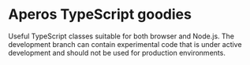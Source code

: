# Aperos TypeScript goodies

Useful TypeScript classes suitable for both browser and Node.js.
The development branch can contain experimental code that is under
active development and should not be used for production environments.
